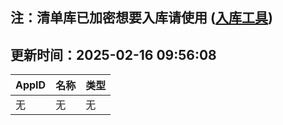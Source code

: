 ## 注：清单库已加密想要入库请使用 ([入库工具](https://github.com/BlankTMing/ManifestAutoUpdate/releases))

## 更新时间：2025-02-16 09:56:08
| AppID | 名称 | 类型  |
| :-------------------- | :----------------------------- | :----------- |
| 无 | 无 | 无 |
